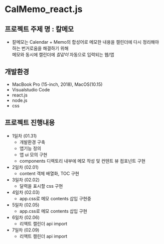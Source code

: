 # CalMemo_react.js

## 프로젝트 주제 명 : 칼메모
+ 칼메모는 Calendar + Memo의 합성어로
메모한 내용을 캘린더에 다시 정리해야하는 번거로움을 해결하기 위해  
메모와 동시에 캘린더에 _칼같이_ 자동으로 입력되는 웹/앱

## 개발환경
  + MacBook Pro (15-inch, 2018), MacOS(10.15)
  + Visualstudio Code
  + react.js
  + node.js
  + css

## 프로젝트 진행내용
+ 1일차 (01.31)
  + 개발환경 구축
  + 앱기능 정의
  + 앱 ui 모의 구현 
  + components 디렉토리 내부에 메모 작성 및 컨텐트 뷰 컴포넌트 구현
+ 2일차 (02.01) 
  + content 객체 배열화, TOC 구현
+ 3일차 (02.02)
  + 달력을 표시할 css 구현
+ 4일차 (02.03)
  + app.css로 메모 contents 삽입 구현중
+ 5일차 (02.05)
  + app.css로 메모 contents 삽입 구현
+ 6일차 (02.06)
  + 리액트 캘린더 api import
+ 7일차 (02.09)
  + 리액트 캘린더 api import
